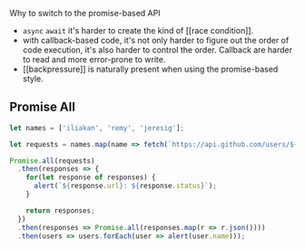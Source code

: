 Why to switch to the promise-based API
- `async` `await` it's harder to create the kind of [[race condition]].
- with callback-based code, it's not only harder to figure out the order of code execution, it's also harder to control the order. Callback are harder to read and more error-prone to write.
- [[backpressure]] is naturally present when using the promise-based style.

## Promise All
```js
let names = ['iliakan', 'remy', 'jeresig'];

let requests = names.map(name => fetch(`https://api.github.com/users/${name}`));

Promise.all(requests)
  .then(responses => {
    for(let response of responses) {
      alert(`${response.url}: ${response.status}`); 
    }

    return responses;
  })
  .then(responses => Promise.all(responses.map(r => r.json())))
  .then(users => users.forEach(user => alert(user.name)));
	
```
